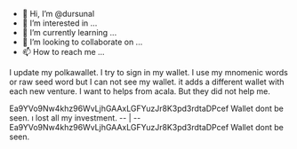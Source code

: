 - 👋 Hi, I’m @dursunal
- 👀 I’m interested in ...
- 🌱 I’m currently learning ...
- 💞️ I’m looking to collaborate on ...
- 📫 How to reach me ...

<!---
dursunal/dursunal is a ✨ special ✨ repository because its `README.md` (this file) appears on your GitHub profile.
You can click the Preview link to take a look at your changes.
--->
I update my polkawallet. I try to sign in my wallet. I use my mnomenic words or raw seed word but I can not see my wallet. it adds a different wallet with each new venture. I want to helps from acala. But they did not help me.

Ea9YVo9Nw4khz96WvLjhGAAxLGFYuzJr8K3pd3rdtaDPcef Wallet dont be seen. ı lost all my investment.
-- | --
Ea9YVo9Nw4khz96WvLjhGAAxLGFYuzJr8K3pd3rdtaDPcef Wallet dont be seen.
